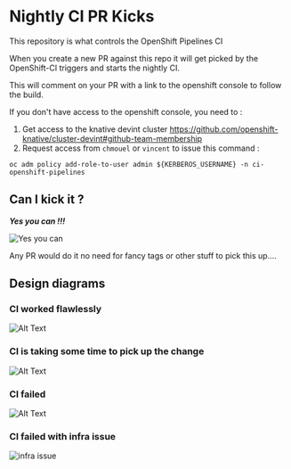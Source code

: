 # Nightly CI PR Kicks

This repository is what controls the OpenShift Pipelines CI

When you create a new PR against this repo it will get picked by the OpenShift-CI triggers and starts the nightly CI.

This will comment on your PR with a link to the openshift console to follow the build.

If you don't have access to the openshift console, you need to : 

1. Get access to the knative devint cluster https://github.com/openshift-knative/cluster-devint#github-team-membership
2. Request access from `chmouel` or `vincent` to issue this command : 
```
oc adm policy add-role-to-user admin ${KERBEROS_USERNAME} -n ci-openshift-pipelines
```

## Can I kick it ?

***Yes you can !!!***

![Yes you can](https://gifimage.net/wp-content/uploads/2018/06/yes-you-can-gif-4.gif)

Any PR would do it no need for fancy tags or other stuff to pick this up....

## Design diagrams

### CI worked flawlessly 

![Alt Text](https://media.giphy.com/media/3o6gE3pYgQLnFlyQfK/giphy.gif)

### CI is taking some time to pick up the change 

![Alt Text](https://i.pinimg.com/originals/cb/b4/a6/cbb4a65a2f45c0e068f817820ee6e720.gif)

### CI failed

![Alt Text](https://i.makeagif.com/media/2-22-2016/UCZp1c.gif)

### CI failed with infra issue

![infra issue](https://media0.giphy.com/media/k81IetGx7P6i8GJrOD/giphy.gif)
